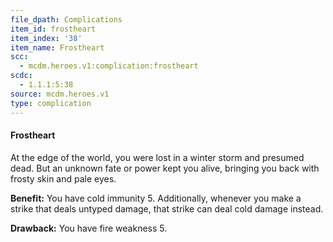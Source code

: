 ```yaml
---
file_dpath: Complications
item_id: frostheart
item_index: '38'
item_name: Frostheart
scc:
  - mcdm.heroes.v1:complication:frostheart
scdc:
  - 1.1.1:5:38
source: mcdm.heroes.v1
type: complication
---
```


#### Frostheart

At the edge of the world, you were lost in a winter storm and presumed dead. But an unknown fate or power kept you alive, bringing you back with frosty skin and pale eyes.

**Benefit:** You have cold immunity 5. Additionally, whenever you make a strike that deals untyped damage, that strike can deal cold damage instead.

**Drawback:** You have fire weakness 5.
